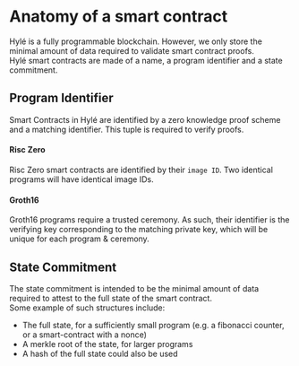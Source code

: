 # Anatomy of a smart contract

Hylé is a fully programmable blockchain. However, we only store the minimal amount of data required to validate smart contract proofs.  
Hylé smart contracts are made of a name, a program identifier and a state commitment.


## Program Identifier

Smart Contracts in Hylé are identified by a zero knowledge proof scheme and a matching identifier. This tuple is required to verify proofs.

#### Risc Zero

Risc Zero smart contracts are identified by their `image ID`. Two identical programs will have identical image IDs.

#### Groth16

Groth16 programs require a trusted ceremony. As such, their identifier is the verifying key corresponding to the matching private key, which will be unique for each program & ceremony.

## State Commitment

The state commitment is intended to be the minimal amount of data required to attest to the full state of the smart contract.  
Some example of such structures include:

- The full state, for a sufficiently small program (e.g. a fibonacci counter, or a smart-contract with a nonce)
- A merkle root of the state, for larger programs
- A hash of the full state could also be used
